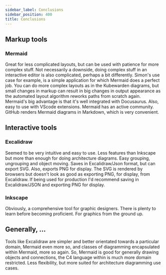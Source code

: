 ```yaml
---
sidebar_label: Conclusions
sidebar_position: 400
title: Conclusions
---
```


## Markup tools

### Mermaid

Great for less complicated layouts, but can be used with patience for more complex stuff.
Not necessarily a downside, doing complex stuff in an interactive editor is also complicated, perhaps a bit differently.
Simon's use case for example, is a simple application for which Mermaid does a perfect job.
You can do more complex layouts as in the Kubewarden diagrams,
but small changes in markup can result in big changes in output appearance as the
automated layout algorithm reworks paths from scratch again.
Mermaid's big advantage is that it's well integrated with Docusaurus.
Also, easy to use with VScode extensions.
Mermaid has an active community.
GitHub renders Mermaid diagrams in Markdown, which is very convenient.

## Interactive tools

### Excalidraw

Seemed to be very intuitive and easy to use.
Less features than Inkscape but more than enough for doing architecture diagrams.
Easy grouping, ungrouping and object moving.
Saves in Excalidraw/Json format, but can export SVG.
Also, exports PNG for display.
The SVG is rendered by browsers but doesn't look as good as exporting PNG, for display, from Excalidraw.
If being used for production I'd recommend saving in Excalidraw/JSON and exporting PNG for display.

### Inkscape

Obviously, a comprehensive tool for graphic designers.
There is plenty to learn before becoming proficient.
For graphics from the ground up.

## Generally, ...

Tools like Excalidraw are simpler and better orientated towards a particular domain, Mermaid even more so, and classes of diagramming encapsulated within Mermaid, more so again.
So, Mermaid is good for generally drawing objects and connections, the C4 language within is much more domain restricted.
Less flexibility, but more suited for architecture diagramming use cases.

